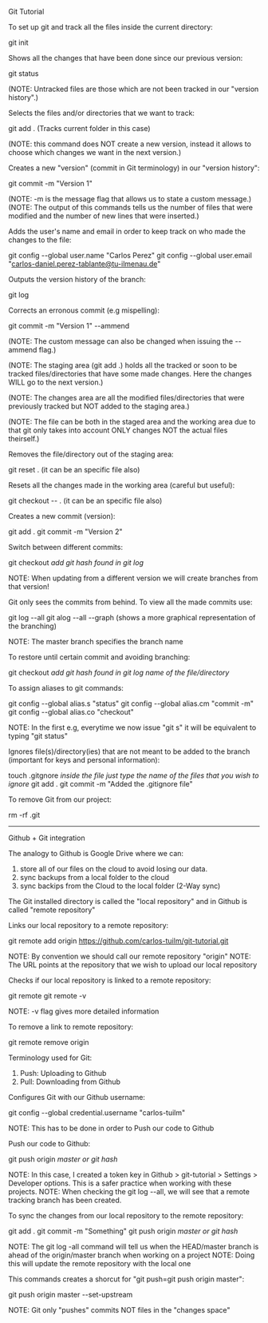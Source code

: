 Git Tutorial

To set up git and track all the files inside the current directory:

git init 

Shows all the changes that have been done since our previous version:

git status

(NOTE: Untracked files are those which are not been tracked in our "version history".)

Selects the files and/or directories that we want to track:

git add . (Tracks current folder in this case)

(NOTE: this command does NOT create a new version, instead it allows to choose which changes we want in the next version.)

Creates a new "version" (commit in Git terminology) in our "version history":

git commit -m "Version 1"

(NOTE: -m is the message flag that allows us to state a custom message.)
(NOTE: The output of this commands tells us the number of files that were modified and the number of new lines that were inserted.)

Adds the user's name and email in order to keep track on who made the changes to the file:

git config --global user.name "Carlos Perez"
git config --global user.email "carlos-daniel.perez-tablante@tu-ilmenau.de"

Outputs the version history of the branch:

git log

Corrects an erronous commit (e.g mispelling):

git commit -m "Version 1" --ammend

(NOTE: The custom message can also be changed when issuing the --ammend flag.)

(NOTE: The staging area (git add .) holds all the tracked or soon to be tracked files/directories that have some made changes. Here the changes WILL go to the next version.)

(NOTE: The changes area are all the modified files/directories that were previously tracked but NOT added to the staging area.)

(NOTE: The file can be both in the staged area and the working area due to that git only takes into account ONLY changes NOT the actual files theirself.)

Removes the file/directory out of the staging area:

git reset . (it can be an specific file also)

Resets all the changes made in the working area (careful but useful):

git checkout -- . (it can be an specific file also)

Creates a new commit (version):

git add .
git commit -m "Version 2"

Switch between different commits:

git checkout _add git hash found in git log_

NOTE: When updating from a different version we will create branches from that version!

Git only sees the commits from behind. To view all the made commits use:

git log --all
git alog --all --graph (shows a more graphical representation of the branching)

NOTE: The master branch specifies the branch name 

To restore until certain commit and avoiding branching:

git checkout _add git hash found in git log_ *name of the file/directory*

To assign aliases to git commands:

git config --global alias.s "status" 
git config --global alias.cm "commit -m"
git config --global alias.co "checkout"

NOTE: In the first e.g, everytime we now issue "git s" it will be equivalent to typing "git status"

Ignores file(s)/directory(ies) that are not meant to be added to the branch (important for keys and personal information):

touch .gitgnore
*inside the file just type the name of the files that you wish to ignore*
git add .
git commit -m "Added the .gitignore file"

To remove Git from our project:

rm -rf .git 


---------------------------------------------------------------------------------------------------------------------------

Github + Git integration

The analogy to Github is Google Drive where we can: 
1) store all of our files on the cloud to avoid losing our data. 
2) sync backups from a local folder to the cloud
3) sync backips from the Cloud to the local folder (2-Way sync)

The Git installed directory is called the "local repository" and in Github is called "remote repository"

Links our local repository to a remote repository:

git remote add origin https://github.com/carlos-tuilm/git-tutorial.git

NOTE: By convention we should call our remote repository "origin"
NOTE: The URL points at the repository that we wish to upload our local repository

Checks if our local repository is linked to a remote repository:

git remote 
git remote -v

NOTE: -v flag gives more detailed information

To remove a link to remote repository:

git remote remove origin

Terminology used for Git:
1) Push: Uploading to Github
2) Pull: Downloading from Github

Configures Git with our Github username:

git config --global credential.username "carlos-tuilm"

NOTE: This has to be done in order to Push our code to Github

Push our code to Github:

git push origin *master or git hash*

NOTE: In this case, I created a token key in Github > git-tutorial > Settings > Developer options. This is a safer 
practice when working with these projects.
NOTE: When checking the git log --all, we will see that a remote tracking branch has been created.

To sync the changes from our local repository to the remote repository:

git add .
git commit -m "Something"
git push origin *master or git hash*

NOTE: The git log -all command will tell us when the HEAD/master branch is ahead of the origin/master branch when
working on a project
NOTE: Doing this will update the remote repository with the local one

This commands creates a shorcut for "git push=git push origin master":

git push origin master --set-upstream

NOTE: Git only "pushes" commits NOT files in the "changes space"





